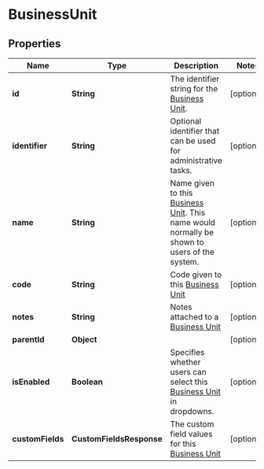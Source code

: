 

# BusinessUnit


## Properties

| Name | Type | Description | Notes |
|------------ | ------------- | ------------- | -------------|
|**id** | **String** | The identifier string for the [Business Unit](https://developers.intellihr.io/docs/v1/). |  [optional] |
|**identifier** | **String** | Optional identifier that can be used for administrative tasks. |  [optional] |
|**name** | **String** | Name given to this [Business Unit](https://developers.intellihr.io/docs/v1/). This name would normally be shown to users of the system. |  [optional] |
|**code** | **String** | Code given to this [Business Unit](https://developers.intellihr.io/docs/v1/) |  [optional] |
|**notes** | **String** | Notes attached to a [Business Unit](https://developers.intellihr.io/docs/v1/) |  [optional] |
|**parentId** | **Object** |  |  [optional] |
|**isEnabled** | **Boolean** | Specifies whether users can select this [Business Unit](https://developers.intellihr.io/docs/v1/) in dropdowns. |  [optional] |
|**customFields** | **CustomFieldsResponse** | The custom field values for this [Business Unit](https://developers.intellihr.io/docs/v1/) |  [optional] |



